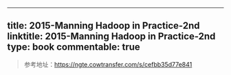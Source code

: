 
---
title: 2015-Manning Hadoop in Practice-2nd
linktitle: 2015-Manning Hadoop in Practice-2nd
type: book
commentable: true
---

> 参考地址：https://ngte.cowtransfer.com/s/cefbb35d77e841

    